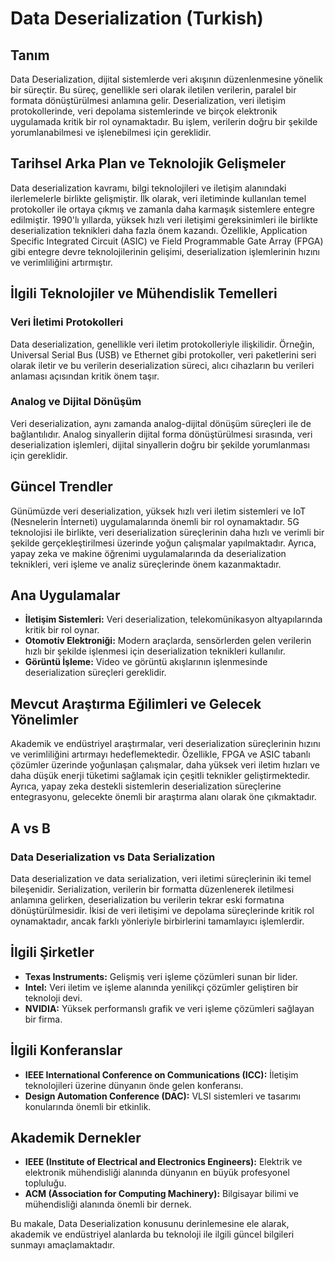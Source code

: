 # Data Deserialization (Turkish)

## Tanım

Data Deserialization, dijital sistemlerde veri akışının düzenlenmesine yönelik bir süreçtir. Bu süreç, genellikle seri olarak iletilen verilerin, paralel bir formata dönüştürülmesi anlamına gelir. Deserialization, veri iletişim protokollerinde, veri depolama sistemlerinde ve birçok elektronik uygulamada kritik bir rol oynamaktadır. Bu işlem, verilerin doğru bir şekilde yorumlanabilmesi ve işlenebilmesi için gereklidir.

## Tarihsel Arka Plan ve Teknolojik Gelişmeler

Data deserialization kavramı, bilgi teknolojileri ve iletişim alanındaki ilerlemelerle birlikte gelişmiştir. İlk olarak, veri iletiminde kullanılan temel protokoller ile ortaya çıkmış ve zamanla daha karmaşık sistemlere entegre edilmiştir. 1990'lı yıllarda, yüksek hızlı veri iletişimi gereksinimleri ile birlikte deserialization teknikleri daha fazla önem kazandı. Özellikle, Application Specific Integrated Circuit (ASIC) ve Field Programmable Gate Array (FPGA) gibi entegre devre teknolojilerinin gelişimi, deserialization işlemlerinin hızını ve verimliliğini artırmıştır.

## İlgili Teknolojiler ve Mühendislik Temelleri

### Veri İletimi Protokolleri

Data deserialization, genellikle veri iletim protokolleriyle ilişkilidir. Örneğin, Universal Serial Bus (USB) ve Ethernet gibi protokoller, veri paketlerini seri olarak iletir ve bu verilerin deserialization süreci, alıcı cihazların bu verileri anlaması açısından kritik önem taşır.

### Analog ve Dijital Dönüşüm

Veri deserialization, aynı zamanda analog-dijital dönüşüm süreçleri ile de bağlantılıdır. Analog sinyallerin dijital forma dönüştürülmesi sırasında, veri deserialization işlemleri, dijital sinyallerin doğru bir şekilde yorumlanması için gereklidir.

## Güncel Trendler

Günümüzde veri deserialization, yüksek hızlı veri iletim sistemleri ve IoT (Nesnelerin İnterneti) uygulamalarında önemli bir rol oynamaktadır. 5G teknolojisi ile birlikte, veri deserialization süreçlerinin daha hızlı ve verimli bir şekilde gerçekleştirilmesi üzerinde yoğun çalışmalar yapılmaktadır. Ayrıca, yapay zeka ve makine öğrenimi uygulamalarında da deserialization teknikleri, veri işleme ve analiz süreçlerinde önem kazanmaktadır.

## Ana Uygulamalar

- **İletişim Sistemleri:** Veri deserialization, telekomünikasyon altyapılarında kritik bir rol oynar.
- **Otomotiv Elektroniği:** Modern araçlarda, sensörlerden gelen verilerin hızlı bir şekilde işlenmesi için deserialization teknikleri kullanılır.
- **Görüntü İşleme:** Video ve görüntü akışlarının işlenmesinde deserialization süreçleri gereklidir.

## Mevcut Araştırma Eğilimleri ve Gelecek Yönelimler

Akademik ve endüstriyel araştırmalar, veri deserialization süreçlerinin hızını ve verimliliğini artırmayı hedeflemektedir. Özellikle, FPGA ve ASIC tabanlı çözümler üzerinde yoğunlaşan çalışmalar, daha yüksek veri iletim hızları ve daha düşük enerji tüketimi sağlamak için çeşitli teknikler geliştirmektedir. Ayrıca, yapay zeka destekli sistemlerin deserialization süreçlerine entegrasyonu, gelecekte önemli bir araştırma alanı olarak öne çıkmaktadır.

## A vs B

### Data Deserialization vs Data Serialization

Data deserialization ve data serialization, veri iletimi süreçlerinin iki temel bileşenidir. Serialization, verilerin bir formatta düzenlenerek iletilmesi anlamına gelirken, deserialization bu verilerin tekrar eski formatına dönüştürülmesidir. İkisi de veri iletişimi ve depolama süreçlerinde kritik rol oynamaktadır, ancak farklı yönleriyle birbirlerini tamamlayıcı işlemlerdir.

## İlgili Şirketler

- **Texas Instruments:** Gelişmiş veri işleme çözümleri sunan bir lider.
- **Intel:** Veri iletim ve işleme alanında yenilikçi çözümler geliştiren bir teknoloji devi.
- **NVIDIA:** Yüksek performanslı grafik ve veri işleme çözümleri sağlayan bir firma.

## İlgili Konferanslar

- **IEEE International Conference on Communications (ICC):** İletişim teknolojileri üzerine dünyanın önde gelen konferansı.
- **Design Automation Conference (DAC):** VLSI sistemleri ve tasarımı konularında önemli bir etkinlik.

## Akademik Dernekler

- **IEEE (Institute of Electrical and Electronics Engineers):** Elektrik ve elektronik mühendisliği alanında dünyanın en büyük profesyonel topluluğu.
- **ACM (Association for Computing Machinery):** Bilgisayar bilimi ve mühendisliği alanında önemli bir dernek.

Bu makale, Data Deserialization konusunu derinlemesine ele alarak, akademik ve endüstriyel alanlarda bu teknoloji ile ilgili güncel bilgileri sunmayı amaçlamaktadır.